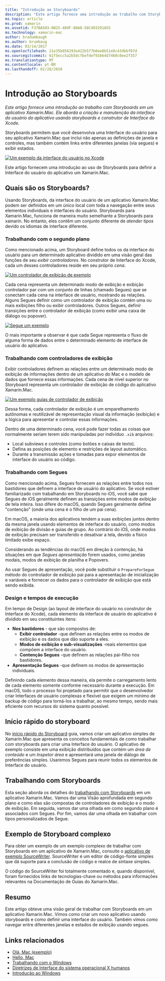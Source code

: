 ```yaml
---
title: "Introdução ao Storyboards"
description: "Este artigo fornece uma introdução ao trabalho com Storyboards em um aplicativo Xamarin.Mac. Ele aborda a criação e manutenção da interface do usuário do aplicativo usando storyboards e o Interface Builder do Xcode."
ms.topic: article
ms.prod: xamarin
ms.assetid: F37BA503-0B25-489F-80A8-58C493291A55
ms.technology: xamarin-mac
author: bradumbaugh
ms.author: brumbaug
ms.date: 03/14/2017
ms.openlocfilehash: 21e35b056293e422b577b0ee8b51e8c43dbbf07d
ms.sourcegitcommit: 61f5ecc5a2b5dcfbefdef91664d7460c0ee2f357
ms.translationtype: MT
ms.contentlocale: pt-BR
ms.lasthandoff: 02/28/2018
---
```

# <a name="introduction-to-storyboards"></a>Introdução ao Storyboards

_Este artigo fornece uma introdução ao trabalho com Storyboards em um aplicativo Xamarin.Mac. Ele aborda a criação e manutenção da interface do usuário do aplicativo usando storyboards e construtor de Interface do Xcode._

Storyboards permitem que você desenvolva uma Interface do usuário para seu aplicativo Xamarin.Mac que inclui não apenas as definições de janela e controles, mas também contém links entre diferentes janelas (via segues) e exibir estados.

[ ![](images/intro01.png "Um exemplo da interface do usuário no Xcode")](images/intro01.png)

Este artigo fornecem uma introdução ao uso de Storyboards para definir a Interface do usuário do aplicativo um Xamarin.Mac.

<a name="What-are-Storyboards" />

## <a name="what-are-storyboards"></a>Quais são os Storyboards?

Usando Storyboards, da interface do usuário de um aplicativo Xamarin.Mac podem ser definidos em um único local com toda a navegação entre seus elementos individuais e interfaces do usuário. Storyboards para Xamarin.Mac, funciona de maneira muito semelhante a Storyboards para xamarin. No entanto, eles contêm um conjunto diferente de _atender tipos_ devido os idiomas de interface diferente.

<a name="Working-with-Scenes" />

### <a name="working-with-scenes"></a>Trabalhando com o segundo plano

Como mencionado acima, um Storyboard define todos os da interface do usuário para um determinado aplicativo dividido em uma visão geral das funções de seu _exibir controladores_. No construtor de Interface do Xcode, cada um desses controladores reside em seu próprio _cena_.

[ ![](images/intro02.png "Um controlador de exibição de exemplo")](images/intro02.png)

Cada cena representa um determinado modo de exibição e exibição controlador par com um conjunto de linhas (chamado Segues) que se conectam cada cena na interface de usuário, mostrando as relações. Alguns Segues definir como um controlador de exibição contém uma ou mais exibições filho ou exibir controladores. Outros Segues, definir transições entre o controlador de exibição (como exibir uma caixa de diálogo ou popover). 

[ ![](images/intro03.png "Segue um exemplo")](images/intro03.png)

O mais importante a observar é que cada Segue representa o fluxo de alguma forma de dados entre o determinado elemento de interface de usuário do aplicativo.

<a name="Working-with-View-Controllers" />

### <a name="working-with-view-controllers"></a>Trabalhando com controladores de exibição

Exibir controladores definem as relações entre um determinado modo de exibição de informações dentro de um aplicativo do Mac e o modelo de dados que fornece essas informações. Cada cena de nível superior no Storyboard representa um controlador de exibição de código do aplicativo Xamarin.Mac.

[ ![](images/intro04.png "Um exemplo guias de controlador de exibição")](images/intro04.png)

Dessa forma, cada controlador de exibição é um emparelhamento autônomas e reutilizável de representação visual da informação (exibição) e a lógica para apresentar e controlar essas informações.

Dentro de uma determinado cena, você pode fazer todas as coisas que normalmente seriam terem sido manipuladas por indivíduo `.xib` arquivos: 

 - Local subviews e controles (como botões e caixas de texto).
 - Defina as posições de elemento e restrições de layout automático.
 - Durante a transmissão ações e tomadas para expor elementos de interface do usuário ao código.

<a name="Working-with-Segues" />

### <a name="working-with-segues"></a>Trabalhando com Segues

Como mencionado acima, Segues fornecem as relações entre todos nos bastidores que definem a interface de usuário do aplicativo. Se você estiver familiarizado com trabalhando em Storyboards no iOS, você sabe que Segues de iOS geralmente definem as transições entre modos de exibição de tela inteira. Isso difere do macOS, quando Segues geralmente define "contenção" (onde uma cena é o filho de um pai cena).

Em macOS, a maioria dos aplicativos tendem a suas exibições juntos dentro da mesma janela usando elementos de interface do usuário, como modos de exibição de divisão e guias de grupo. Ao contrário do iOS, onde modos de exibição precisam ser transferido e desativar a tela, devido a físico limitado exibe espaço.

Considerando as tendências do macOS em direção à contenção, há situações em que _Segues apresentação_ forem usados, como janelas modais, modos de exibição de planilha e Popovers.

Ao usar Segues de apresentação, você pode substituir o `PrepareForSegue` método do controlador de exibição pai para a apresentação de inicialização e variáveis e fornecer os dados para o controlador de exibição que está sendo exibida.

<a name="Design-and-Run-Times" />

### <a name="design-and-run-times"></a>Design e tempos de execução

Em tempo de Design (ao layout de interface do usuário no construtor de Interface do Xcode), cada elemento da interface de usuário do aplicativo é dividido em seu constituintes itens:

- **Nos bastidores** - que são compostos de:
    - **Exibir controlador** -que definem as relações entre os modos de exibição e os dados que dão suporte a eles.
    - **Modos de exibição e sub-visualizações** -reais elementos que compõem a interface do usuário.
    - **Contenção Segues** -que definem as relações pai-filho nos bastidores.
- **Apresentação Segues** -que definem os modos de apresentação individuais. 

Definindo cada elemento dessa maneira, ela permite o carregamento lento de cada elemento somente conforme necessário durante a execução. Em macOS, todo o processo foi projetado para permitir que o desenvolvedor criar Interfaces de usuário complexas e flexível que exigem um mínimo de backup de código para torná-los a trabalhar, ao mesmo tempo, sendo mais eficiente com recursos do sistema quanto possível.

<a name="Storyboard-Quick-Start" />

## <a name="storyboard-quick-start"></a>Início rápido do storyboard

No [início rápido do Storyboard](~/mac/platform/storyboards/quickstart.md) guia, vamos criar um aplicativo simples de Xamarin.Mac que apresenta os conceitos fundamentais de como trabalhar com storyboards para criar uma Interface do usuário. O aplicativo de exemplo consiste em uma exibição distribuídos que contém um _área de conteúdo_ e um _Inspetor área_ e apresentará uma janela de diálogo de preferências simples. Usaremos Segues para reunir todos os elementos de Interface do usuário.

<a name="Working-with-Storyboards" />

## <a name="working-with-storyboards"></a>Trabalhando com Storyboards

Esta seção aborda os detalhes do [trabalhando com Storyboards](~/mac/platform/storyboards/indepth.md) em um aplicativo Xamarin.Mac. Vamos dar uma Visão aprofundada em segundo plano e como elas são compostas de controladores de exibição e o modo de exibição. Em seguida, vamos dar uma olhada em como segundo plano é associados com Segues. Por fim, vamos dar uma olhada em trabalhar com tipos personalizados de Segue. 

<a name="Complex-Storyboard-Example" />

## <a name="complex-storyboard-example"></a>Exemplo de Storyboard complexo

Para obter um exemplo de um exemplo complexo de trabalhar com Storyboards em um aplicativo de Xamarin.Mac, consulte o [aplicativo de exemplo SourceWriter](https://developer.xamarin.com/samples/mac/SourceWriter/). SourceWriter é um editor de código-fonte simples que dá suporte para a conclusão de código e realce de sintaxe simples.

O código do SourceWriter foi totalmente comentado e, quando disponível, foram fornecidos links de tecnologias-chave ou métodos para informações relevantes na Documentação de Guias do Xamarin.Mac.

<a name="Summary" />

## <a name="summary"></a>Resumo

Este artigo obteve uma visão geral de trabalhar com Storyboards em um aplicativo Xamarin.Mac. Vimos como criar um novo aplicativo usando storyboards e como definir uma interface do usuário. Também vimos como navegar entre diferentes janelas e estados de exibição usando segues.


## <a name="related-links"></a>Links relacionados

- [Olá, Mac (exemplo)](https://developer.xamarin.com/samples/mac/Hello_Mac/)
- [Hello, Mac](~/mac/get-started/hello-mac.md)
- [Trabalhando com o Windows](~/mac/user-interface/window.md)
- [Diretrizes de Interface do sistema operacional X humanos](https://developer.apple.com/library/mac/documentation/UserExperience/Conceptual/OSXHIGuidelines/)
- [Introdução ao Windows](https://developer.apple.com/library/mac/documentation/Cocoa/Conceptual/WinPanel/Introduction.html#//apple_ref/doc/uid/10000031-SW1)
